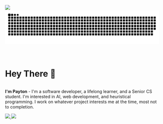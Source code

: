 <!--horizontal divider(gradiant)-->
<img src="https://user-images.githubusercontent.com/73097560/115834477-dbab4500-a447-11eb-908a-139a6edaec5c.gif">

<!--- snake -->
<div align="center">
  <a href="https://1999azzar.github.io/1999AZZAR/">
    <img src="https://github.com/1999AZZAR/1999AZZAR/blob/readme/resources/img/grid-snake.svg" alt="snake">
  </a>
</div>

<h1></h1>
<h1 style="display: inline-block">Hey There 👋</h1>
<p style="display: inline-block"><b>I'm Payton</b> - I'm a software developer, a lifelong learner, and a Senior CS student. I'm interested in AI, web development, and heuristical programming. I work on whatever project interests me at the time, most not to completion.</p>

<!--tech stack icons-->
<a href="https://skillicons.dev">
  <img src="https://skillicons.dev/icons?i=git,bootstrap,bots,cpp,css,discord,django,github,html,java,latex,linux,lua,md,py,postgres,vscode&perline=20" />
</a>

<!--horizontal divider(gradiant)-->
<img src="https://user-images.githubusercontent.com/73097560/115834477-dbab4500-a447-11eb-908a-139a6edaec5c.gif">
